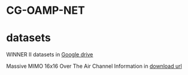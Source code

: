 # CG-OAMP-NET

# datasets
WINNER II datasets in [Google drive](https://drive.google.com/drive/folders/1EAeylbdQUQWOUVrinGhK24zBc_JeRzoN?usp=sharing)

Massive MIMO 16x16 Over The Air Channel Information in [download url](https://github.com/syuwei110014/Massive-MIMO-16x16-Over-The-Air-Channel-Information)
